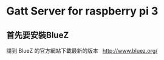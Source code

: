 # Gatt Server for raspberry pi 3
## 首先要安裝BlueZ  
  
請到 BlueZ 的官方網站下載最新的版本  
http://www.bluez.org/  
  
  
